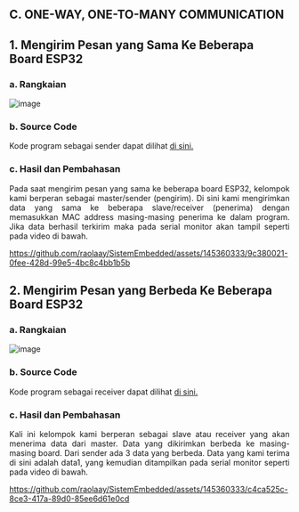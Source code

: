 ## C. ONE-WAY, ONE-TO-MANY COMMUNICATION
## 1. Mengirim Pesan yang Sama Ke Beberapa Board ESP32

### a. Rangkaian

![image](https://github.com/raolaay/SistemEmbedded/assets/145360333/dd0c1f6d-1e55-430e-aebd-a127006455b5)

### b. Source Code
Kode program sebagai sender dapat dilihat <a href="https://github.com/raolaay/SistemEmbedded/blob/master/Jobsheet%202.1/C.%20One-Way%2C%20One-to-Many%20Communication/Sender_4ESP_%20Data%20Sama.ino">di sini.</a>

### c. Hasil dan Pembahasan
<p align="justify"> Pada saat mengirim pesan yang sama ke beberapa board ESP32, kelompok kami berperan sebagai
master/sender (pengirim). Di sini kami mengirimkan data yang sama ke beberapa slave/receiver (penerima) dengan memasukkan
MAC address masing-masing penerima ke dalam program. Jika data berhasil terkirim maka pada serial monitor akan tampil seperti
pada video di bawah.</p>


https://github.com/raolaay/SistemEmbedded/assets/145360333/9c380021-0fee-428d-99e5-4bc8c4bb1b5b 





## 2. Mengirim Pesan yang Berbeda Ke Beberapa Board ESP32

### a. Rangkaian
![image](https://github.com/raolaay/SistemEmbedded/assets/145360333/dd0c1f6d-1e55-430e-aebd-a127006455b5)

### b. Source Code
Kode program sebagai receiver dapat dilihat <a href="https://github.com/raolaay/SistemEmbedded/blob/master/Jobsheet%202.1/C.%20One-Way%2C%20One-to-Many%20Communication/Receiver_4ESP_3_Data_Berbeda.ino">di sini.</a>

### c. Hasil dan Pembahasan
<p align="justify">Kali ini kelompok kami berperan sebagai slave atau receiver yang akan menerima data dari master. Data yang dikirimkan
berbeda ke masing-masing board. Dari sender ada 3 data yang berbeda. Data yang kami terima di sini adalah data1, yang kemudian ditampilkan
pada serial monitor seperti pada video di bawah.</p>


https://github.com/raolaay/SistemEmbedded/assets/145360333/c4ca525c-8ce3-417a-89d0-85ee6d61e0cd
